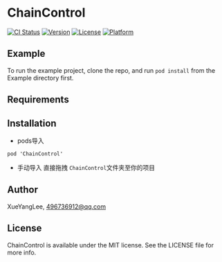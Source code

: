 # ChainControl

[![CI Status](https://img.shields.io/travis/XueYangLee/ChainControl.svg?style=flat)](https://travis-ci.org/XueYangLee/ChainControl)
[![Version](https://img.shields.io/cocoapods/v/ChainControl.svg?style=flat)](https://cocoapods.org/pods/ChainControl)
[![License](https://img.shields.io/cocoapods/l/ChainControl.svg?style=flat)](https://cocoapods.org/pods/ChainControl)
[![Platform](https://img.shields.io/cocoapods/p/ChainControl.svg?style=flat)](https://cocoapods.org/pods/ChainControl)

## Example

To run the example project, clone the repo, and run `pod install` from the Example directory first.

## Requirements

## Installation

- pods导入

```
pod 'ChainControl'
```

- 手动导入
直接拖拽 `ChainControl`文件夹至你的项目


## Author

XueYangLee, 496736912@qq.com

## License

ChainControl is available under the MIT license. See the LICENSE file for more info.
